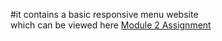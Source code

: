 #it contains a basic responsive menu website <br> which can be viewed here [Module 2 Assignment](https://ary-an7.github.io/Coursera-web-dev/)
